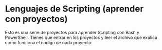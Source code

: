 # Lenguajes de Scripting (aprender con proyectos)
Esto es una serie de proyectos para aprender Scripting con Bash y PowerShell.
Tienes que entrar en los proyectos y leer el archivo que explica como funciona el codigo de cada proyecto.
